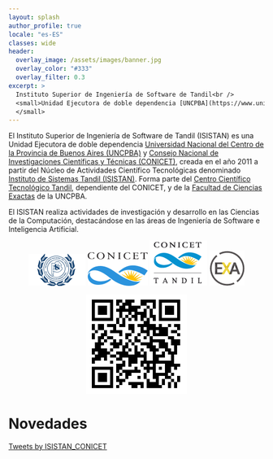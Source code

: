 ```yaml
---
layout: splash
author_profile: true
locale: "es-ES"
classes: wide
header:
  overlay_image: /assets/images/banner.jpg  
  overlay_color: "#333"
  overlay_filter: 0.3
excerpt: >
  Instituto Superior de Ingeniería de Software de Tandil<br />
  <small>Unidad Ejecutora de doble dependencia [UNCPBA](https://www.unicen.edu.ar) & [CONICET](https://www.conicet.gov.ar/)
  </small>
---
```


El Instituto Superior de Ingeniería de Software de Tandil (ISISTAN) es una Unidad Ejecutora de doble dependencia [Universidad Nacional del Centro de la Provincia de Buenos Aires (UNCPBA)](https://www.unicen.edu.ar) y [Consejo Nacional de Investigaciones Científicas y Técnicas (CONICET)](https://www.conicet.gov.ar/), creada en el año 2011 a partir del Núcleo de Actividades Científico Tecnológicas denominado [Instituto de Sistemas Tandil (ISISTAN)](http://nact.isistan.unicen.edu.ar/). Forma parte del [Centro Científico Tecnológico Tandil](https://tandil.conicet.gov.ar/), dependiente del CONICET, y de la [Facultad de Ciencias Exactas](https://web.exa.unicen.edu.ar/) de la UNCPBA.

El ISISTAN realiza actividades de investigación y desarrollo en las Ciencias de la Computación, destacándose en las áreas de Ingeniería de Software e Inteligencia Artificial.

<div align="center" markdown="1">

[![Logo UNCPBA](/assets/images/logoUNCPBA.png)](https://www.unicen.edu.ar)
[![Logo CONICET](/assets/images/logoCONICET.png)](https://www.conicet.gov.ar/)
[![Logo CCT](/assets/images/logoCCT.png)](https://tandil.conicet.gov.ar/)
[![Logo Exactas](/assets/images/logoExactas.png)](https://www.exa.unicen.edu.ar)


![QR Web](/assets/images/qr.png)

</div>

# Novedades

<a class="twitter-timeline" data-tweet-limit="3" data-width="450" href="https://twitter.com/ISISTAN_CONICET?ref_src=twsrc%5Etfw">Tweets by ISISTAN_CONICET</a> <script async src="https://platform.twitter.com/widgets.js" charset="utf-8"></script> 

